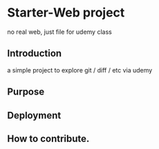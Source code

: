 # Starter-Web project

no real web, just file for udemy class

## Introduction

a simple project to explore git / diff / etc via udemy

## Purpose

## Deployment

## How to contribute.


